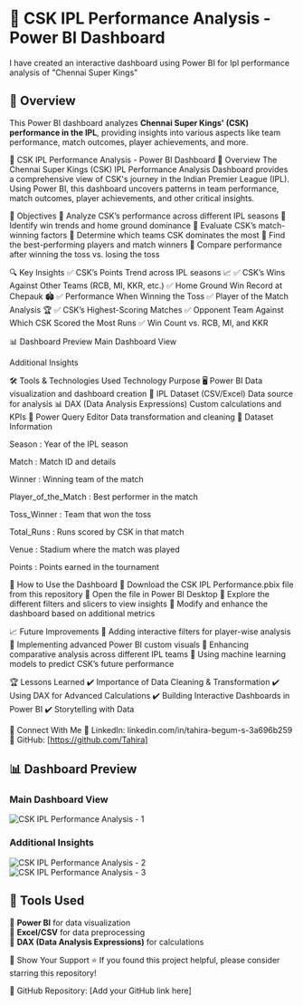 
# 🏏 CSK IPL Performance Analysis - Power BI Dashboard  
I have created an interactive dashboard using Power BI for Ipl performance analysis of "Chennai Super Kings"

## 📌 Overview  
This Power BI dashboard analyzes **Chennai Super Kings' (CSK) performance in the IPL**, providing insights into various aspects like team performance, match outcomes, player achievements, and more.

🏏 CSK IPL Performance Analysis - Power BI Dashboard
📌 Overview
The Chennai Super Kings (CSK) IPL Performance Analysis Dashboard provides a comprehensive view of CSK's journey in the Indian Premier League (IPL). Using Power BI, this dashboard uncovers patterns in team performance, match outcomes, player achievements, and other critical insights.

🎯 Objectives
🔹 Analyze CSK’s performance across different IPL seasons
🔹 Identify win trends and home ground dominance
🔹 Evaluate CSK’s match-winning factors
🔹 Determine which teams CSK dominates the most
🔹 Find the best-performing players and match winners
🔹 Compare performance after winning the toss vs. losing the toss

🔍 Key Insights
✅ CSK’s Points Trend across IPL seasons 📈
✅ CSK’s Wins Against Other Teams (RCB, MI, KKR, etc.)
✅ Home Ground Win Record at Chepauk 🏟️
✅ Performance When Winning the Toss
✅ Player of the Match Analysis 🏆
✅ CSK’s Highest-Scoring Matches
✅ Opponent Team Against Which CSK Scored the Most Runs
✅ Win Count vs. RCB, MI, and KKR

📊 Dashboard Preview
Main Dashboard View

Additional Insights

🛠 Tools & Technologies Used
Technology	Purpose
🖥️ Power BI	Data visualization and dashboard creation
🏏 IPL Dataset (CSV/Excel)	Data source for analysis
📊 DAX (Data Analysis Expressions)	Custom calculations and KPIs
📌 Power Query Editor	Data transformation and cleaning
📂 Dataset Information

Season		          :  Year of the IPL season

Match		            :  Match ID and details

Winner		          :  Winning team of the match

Player_of_the_Match	:  Best performer in the match

Toss_Winner		      :  Team that won the toss

Total_Runs		      :  Runs scored by CSK in that match

Venue		            :  Stadium where the match was played

Points		          :  Points earned in the tournament


🚀 How to Use the Dashboard
🔹 Download the CSK IPL Performance.pbix file from this repository
🔹 Open the file in Power BI Desktop
🔹 Explore the different filters and slicers to view insights
🔹 Modify and enhance the dashboard based on additional metrics

📈 Future Improvements
🔹 Adding interactive filters for player-wise analysis
🔹 Implementing advanced Power BI custom visuals
🔹 Enhancing comparative analysis across different IPL teams
🔹 Using machine learning models to predict CSK’s future performance

🏆 Lessons Learned
✔️ Importance of Data Cleaning & Transformation
✔️ Using DAX for Advanced Calculations
✔️ Building Interactive Dashboards in Power BI
✔️ Storytelling with Data

🔗 Connect With Me
📌 LinkedIn: linkedin.com/in/tahira-begum-s-3a696b259
📌 GitHub: [https://github.com/Tahira]


## 📊 Dashboard Preview  
### **Main Dashboard View**
![CSK IPL Performance Analysis - 1](<img width="506" alt="CSK IPL PERFORMANCE ANALYSIS-1" src="https://github.com/user-attachments/assets/9f8f5d40-1be4-4ac8-9d80-8859703fd522" />
)  

### **Additional Insights**
![CSK IPL Performance Analysis - 2](<img width="503" alt="CSK IPL PERFORMANCE ANALYSIS-2" src="https://github.com/user-attachments/assets/52fc0aa3-17be-4800-ae53-e4a84340310e" />
)  
![CSK IPL Performance Analysis - 3](<img width="520" alt="csk ipl performance analysis-3" src="https://github.com/user-attachments/assets/70812a5f-28b2-460c-ab88-1266f6815d85" />
)

## 🚀 Tools Used  
🔹 **Power BI** for data visualization  
🔹 **Excel/CSV** for data preprocessing  
🔹 **DAX (Data Analysis Expressions)** for calculations  

🌟 Show Your Support
⭐ If you found this project helpful, please consider starring this repository!

🔗 GitHub Repository: [Add your GitHub link here]
